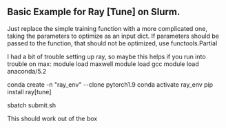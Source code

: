 ## Basic Example for Ray [Tune] on Slurm. 

Just replace the simple training function with a more complicated one, 
taking the parameters to optimize as an input dict. 
If parameters should be passed to the function, that should not be optimized, use functools.Partial


I had a bit of trouble setting up ray, so maybe this helps if you run into trouble on max: 
module load maxwell
module load gcc
module load anaconda/5.2

conda create -n "ray_env" --clone pytorch1.9
conda activate ray_env
pip install ray[tune]

sbatch submit.sh

This should work out of the box
